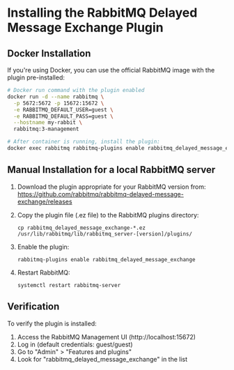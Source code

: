 # Installing the RabbitMQ Delayed Message Exchange Plugin

## Docker Installation
If you're using Docker, you can use the official RabbitMQ image with the plugin pre-installed:

```bash
# Docker run command with the plugin enabled
docker run -d --name rabbitmq \
  -p 5672:5672 -p 15672:15672 \
  -e RABBITMQ_DEFAULT_USER=guest \
  -e RABBITMQ_DEFAULT_PASS=guest \
  --hostname my-rabbit \
  rabbitmq:3-management

# After container is running, install the plugin:
docker exec rabbitmq rabbitmq-plugins enable rabbitmq_delayed_message_exchange
```

## Manual Installation for a local RabbitMQ server
1. Download the plugin appropriate for your RabbitMQ version from:
   https://github.com/rabbitmq/rabbitmq-delayed-message-exchange/releases

2. Copy the plugin file (.ez file) to the RabbitMQ plugins directory:
   ```
   cp rabbitmq_delayed_message_exchange-*.ez /usr/lib/rabbitmq/lib/rabbitmq_server-[version]/plugins/
   ```

3. Enable the plugin:
   ```
   rabbitmq-plugins enable rabbitmq_delayed_message_exchange
   ```

4. Restart RabbitMQ:
   ```
   systemctl restart rabbitmq-server
   ```

## Verification
To verify the plugin is installed:

1. Access the RabbitMQ Management UI (http://localhost:15672)
2. Log in (default credentials: guest/guest)
3. Go to "Admin" > "Features and plugins"
4. Look for "rabbitmq_delayed_message_exchange" in the list